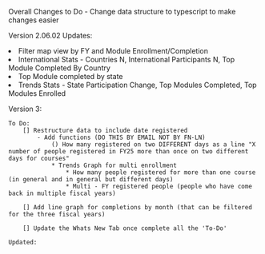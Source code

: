 Overall Changes to Do
    - Change data structure to typescript to make changes easier


Version 2.06.02 Updates:
<li>Filter map view by FY and Module Enrollment/Completion</li>
<li>International Stats - Countries N, International Participants N, Top Module Completed By Country</li>
<li>Top Module completed by state</li>
<li>Trends Stats - State Participation Change, Top Modules Completed, Top Modules Enrolled</li>


Version 3:

    To Do:
        [] Restructure data to include date registered
            - Add functions (DO THIS BY EMAIL NOT BY FN-LN)
                () How many registered on two DIFFERENT days as a line "X number of people registered in FY25 more than once on two different days for courses"
                * Trends Graph for multi enrollment
                    * How many people registered for more than one course (in general and in general but different days)
                    * Multi - FY registered people (people who have come back in multiple fiscal years)

        [] Add line graph for completions by month (that can be filtered for the three fiscal years)

        [] Update the Whats New Tab once complete all the 'To-Do'

    Updated:
